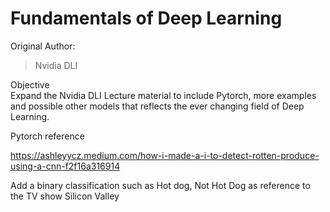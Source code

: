 # Fundamentals of Deep Learning

Original Author:<br/>
> Nvidia DLI<br/>

Objective<br/>
Expand the Nvidia DLI Lecture material to include Pytorch, more examples and possible other models that reflects the ever changing field of Deep Learning.<br/>

Pytorch reference<br/>

https://ashleyycz.medium.com/how-i-made-a-i-to-detect-rotten-produce-using-a-cnn-f2f16a316914<br/>

Add a binary classification such as Hot dog, Not Hot Dog as reference to the TV show Silicon Valley<br/>
